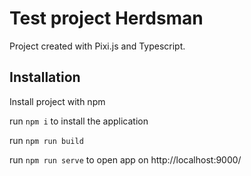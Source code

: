 
# Test project Herdsman
Project created with Pixi.js and Typescript.

## Installation

Install project with npm

run `npm i` to install the application

run `npm run build`

run `npm run serve` to open app on http://localhost:9000/
    
